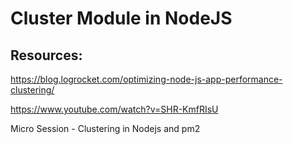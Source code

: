 # Cluster Module in NodeJS

## Resources:

https://blog.logrocket.com/optimizing-node-js-app-performance-clustering/

https://www.youtube.com/watch?v=SHR-KmfRIsU

Micro Session - Clustering in Nodejs and pm2